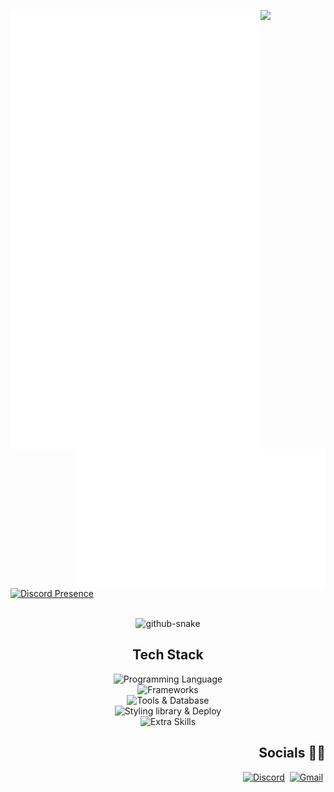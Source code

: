 <!--LuluW Profile-->

<!--Metrics-->

[<img align="left" width="400" alt="General Metrics" src="assets/general.svg">](#)
[<img align="right" width="400" alt="Achievements" src="assets/achievements.svg">](#)

<!--Stats-->

[<img  width="400px" src="https://github-readme-streak-stats.herokuapp.com/?user=Phuyalgaurav&theme=dark&hide_border=true"/>](#)

[![Discord Presence](https://lanyard.cnrad.dev/api/572936387473440768)](https://discord.com/users/572936387473440768)

<br>

<div align="center">
<picture>
  <source media="(prefers-color-scheme: dark)" srcset="github-snake-dark.svg" />
  <source media="(prefers-color-scheme: light)" srcset="github-snake.svg" />
  <img alt="github-snake" src="github-snake.svg" />
</picture>
</div>

<div align="center">

## Tech Stack

<img src="https://skillicons.dev/icons?i=py" alt="Programming Language"  height="90"/> </br>
<img src="https://skillicons.dev/icons?i=django,fastapi" alt="Frameworks" height="70"/> </br>
<img src="https://skillicons.dev/icons?i=git,github,vscode" alt="Tools & Database" height="60"/> </br>
<img src="https://skillicons.dev/icons?i=redux,arch,mysql,mongodb,react" alt="Styling library & Deploy" height="50"/> </br>
<img src="https://skillicons.dev/icons?i=docker,bootstrap,tailwind,htmx,css,c" alt="Extra Skills" height="45"/> </br>

</div>

<div align="right">
  
## Socials :rocket::star2:
[![Discord](https://skillicons.dev/icons?i=discord)](https://discordapp.com/users/572936387473440768)&nbsp;
[![Gmail](https://skillicons.dev/icons?i=gmail)](mailto:phuyalgaurav90@gmail.com)&nbsp;
</div>
